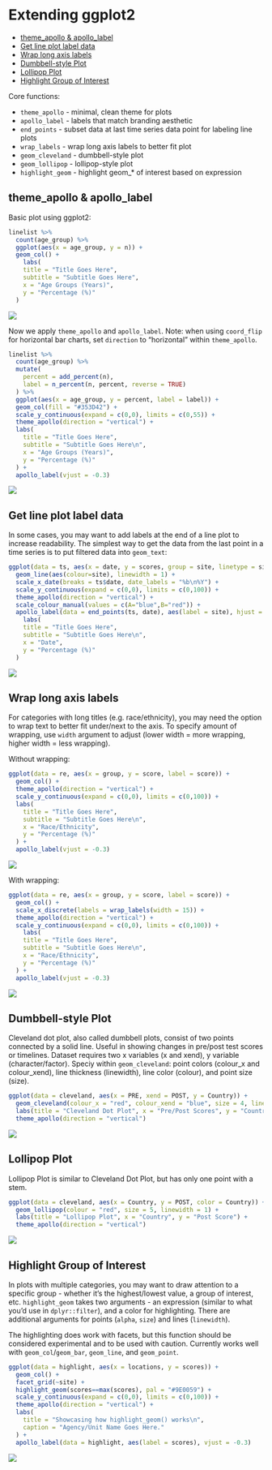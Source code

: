 Extending ggplot2
================

- [theme_apollo & apollo_label](#theme_apollo--apollo_label)
- [Get line plot label data](#get-line-plot-label-data)
- [Wrap long axis labels](#wrap-long-axis-labels)
- [Dumbbell-style Plot](#dumbbell-style-plot)
- [Lollipop Plot](#lollipop-plot)
- [Highlight Group of Interest](#highlight-group-of-interest)

Core functions:

- `theme_apollo` - minimal, clean theme for plots
- `apollo_label` - labels that match branding aesthetic
- `end_points` - subset data at last time series data point for labeling
  line plots
- `wrap_labels` - wrap long axis labels to better fit plot
- `geom_cleveland` - dumbbell-style plot
- `geom_lollipop` - lollipop-style plot
- `highlight_geom` - highlight geom\_\* of interest based on expression

## theme_apollo & apollo_label

Basic plot using ggplot2:

``` r
linelist %>%
  count(age_group) %>%
  ggplot(aes(x = age_group, y = n)) +
  geom_col() +
    labs(
    title = "Title Goes Here",
    subtitle = "Subtitle Goes Here",
    x = "Age Groups (Years)",
    y = "Percentage (%)"
  )
```

![](figures/vignette-boring-plot-1.png)<!-- -->

Now we apply `theme_apollo` and `apollo_label`. Note: when using
`coord_flip` for horizontal bar charts, set `direction` to “horizontal”
within `theme_apollo`.

``` r
linelist %>%
  count(age_group) %>%
  mutate(
    percent = add_percent(n),
    label = n_percent(n, percent, reverse = TRUE)
  ) %>%
  ggplot(aes(x = age_group, y = percent, label = label)) +
  geom_col(fill = "#353D42") +
  scale_y_continuous(expand = c(0,0), limits = c(0,55)) +
  theme_apollo(direction = "vertical") +
  labs(
    title = "Title Goes Here",
    subtitle = "Subtitle Goes Here\n",
    x = "Age Groups (Years)",
    y = "Percentage (%)"
  ) +
  apollo_label(vjust = -0.3)
```

![](figures/vignette-nice-plot-1.png)<!-- -->

## Get line plot label data

In some cases, you may want to add labels at the end of a line plot to
increase readability. The simplest way to get the data from the last
point in a time series is to put filtered data into `geom_text`:

``` r
ggplot(data = ts, aes(x = date, y = scores, group = site, linetype = site)) +
  geom_line(aes(colour=site), linewidth = 1) +
  scale_x_date(breaks = ts$date, date_labels = "%b\n%Y") +
  scale_y_continuous(expand = c(0,0), limits = c(0,100)) +
  theme_apollo(direction = "vertical") +
  scale_colour_manual(values = c(A="blue",B="red")) +
  apollo_label(data = end_points(ts, date), aes(label = site), hjust = 0) +
    labs(
    title = "Title Goes Here",
    subtitle = "Subtitle Goes Here\n",
    x = "Date",
    y = "Percentage (%)"
  )
```

![](figures/vignette-end-points-1.png)<!-- -->

## Wrap long axis labels

For categories with long titles (e.g. race/ethnicity), you may need the
option to wrap text to better fit under/next to the axis. To specify
amount of wrapping, use `width` argument to adjust (lower width = more
wrapping, higher width = less wrapping).

Without wrapping:

``` r
ggplot(data = re, aes(x = group, y = score, label = score)) +
  geom_col() +
  theme_apollo(direction = "vertical") +
  scale_y_continuous(expand = c(0,0), limits = c(0,100)) +
  labs(
    title = "Title Goes Here",
    subtitle = "Subtitle Goes Here\n",
    x = "Race/Ethnicity",
    y = "Percentage (%)"
  ) +
  apollo_label(vjust = -0.3)
```

![](figures/vignette-no-wrap-1.png)<!-- -->

With wrapping:

``` r
ggplot(data = re, aes(x = group, y = score, label = score)) +
  geom_col() +
  scale_x_discrete(labels = wrap_labels(width = 15)) +
  theme_apollo(direction = "vertical") +
  scale_y_continuous(expand = c(0,0), limits = c(0,100)) +
    labs(
    title = "Title Goes Here",
    subtitle = "Subtitle Goes Here\n",
    x = "Race/Ethnicity",
    y = "Percentage (%)"
  ) +
  apollo_label(vjust = -0.3)
```

![](figures/vignette-wrap-label-1.png)<!-- -->

## Dumbbell-style Plot

Cleveland dot plot, also called dumbbell plots, consist of two points
connected by a solid line. Useful in showing changes in pre/post test
scores or timelines. Dataset requires two x variables (x and xend), y
variable (character/factor). Speciy within `geom_cleveland`: point
colors (colour_x and colour_xend), line thickness (linewidth), line
color (colour), and point size (size).

``` r
ggplot(data = cleveland, aes(x = PRE, xend = POST, y = Country)) +
  geom_cleveland(colour_x = "red", colour_xend = "blue", size = 4, linewidth = 1.5, colour = "black") +
  labs(title = "Cleveland Dot Plot", x = "Pre/Post Scores", y = "Country") +
  theme_apollo(direction = "vertical")
```

![](figures/vignette-cleveland-1.png)<!-- -->

## Lollipop Plot

Lollipop Plot is similar to Cleveland Dot Plot, but has only one point
with a stem.

``` r
ggplot(data = cleveland, aes(x = Country, y = POST, color = Country)) +
  geom_lollipop(colour = "red", size = 5, linewidth = 1) +
  labs(title = "Lollipop Plot", x = "Country", y = "Post Score") +
  theme_apollo(direction = "vertical")
```

![](figures/vignette-lollipop-1.png)<!-- -->

## Highlight Group of Interest

In plots with multiple categories, you may want to draw attention to a
specific group - whether it’s the highest/lowest value, a group of
interest, etc. `highlight_geom` takes two arguments - an expression
(similar to what you’d use in `dplyr::filter`), and a color for
highlighting. There are additional arguments for points (`alpha`,
`size`) and lines (`linewidth`).

The highlighting does work with facets, but this function should be
considered experimental and to be used with caution. Currently works
well with `geom_col`/`geom_bar`, `geom_line`, and `geom_point`.

``` r
ggplot(data = highlight, aes(x = locations, y = scores)) +
  geom_col() +
  facet_grid(~site) +
  highlight_geom(scores==max(scores), pal = "#9E0059") +
  scale_y_continuous(expand = c(0,0), limits = c(0,100)) +
  theme_apollo(direction = "vertical") +
  labs(
    title = "Showcasing how highlight_geom() works\n",
    caption = "Agency/Unit Name Goes Here."
  ) +
  apollo_label(data = highlight, aes(label = scores), vjust = -0.3)
```

![](figures/vignette-highlight-1.png)<!-- -->

